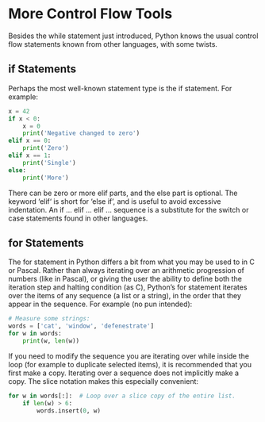 

# More Control Flow Tools

Besides the while statement just introduced, Python knows the usual control flow statements known from other languages, with some twists.

## if Statements

Perhaps the most well-known statement type is the if statement. For example:


``` python
x = 42
if x < 0:
    x = 0
    print('Negative changed to zero')
elif x == 0:
    print('Zero')
elif x == 1:
    print('Single')
else:
    print('More')
```


There can be zero or more elif parts, and the else part is optional. The keyword ‘elif‘ is short for ‘else if’, and is useful to avoid excessive indentation. An if ... elif ... elif ... sequence is a substitute for the switch or case statements found in other languages.




## for Statements

The for statement in Python differs a bit from what you may be used to in C or Pascal. Rather than always iterating over an arithmetic progression of numbers (like in Pascal), or giving the user the ability to define both the iteration step and halting condition (as C), Python’s for statement iterates over the items of any sequence (a list or a string), in the order that they appear in the sequence. For example (no pun intended):


``` python
# Measure some strings:
words = ['cat', 'window', 'defenestrate']
for w in words:
    print(w, len(w))
```


If you need to modify the sequence you are iterating over while inside the loop (for example to duplicate selected items), it is recommended that you first make a copy. Iterating over a sequence does not implicitly make a copy. The slice notation makes this especially convenient:


``` python
for w in words[:]:  # Loop over a slice copy of the entire list.
    if len(w) > 6:
        words.insert(0, w)
```
